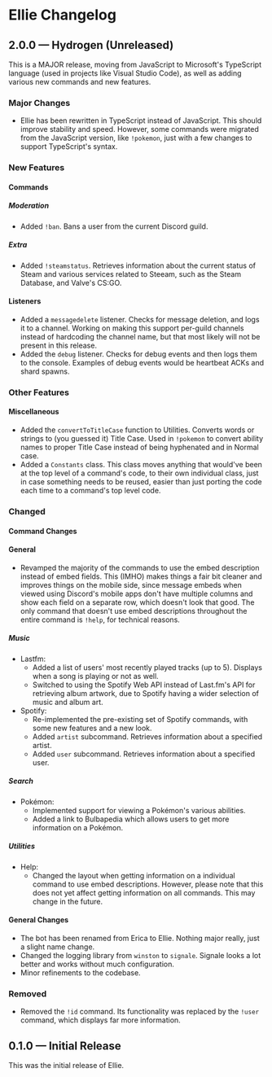 # Ellie Changelog

## 2.0.0 — Hydrogen (Unreleased)
This is a MAJOR release, moving from JavaScript to Microsoft's TypeScript language (used in 
projects like Visual Studio Code), as well as adding various new commands and new features.

### Major Changes
- Ellie has been rewritten in TypeScript instead of JavaScript. This should improve stability and 
speed. However, some commands were migrated from the JavaScript version, like `!pokemon`, just with 
a few changes to support TypeScript's syntax.

### New Features

#### Commands

##### Moderation
- Added `!ban`. Bans a user from the current Discord guild.

##### Extra
- Added `!steamstatus`. Retrieves information about the current status of Steam and various services
related to Steeam, such as the Steam Database, and Valve's CS:GO.

#### Listeners
- Added a `messagedelete` listener. Checks for message deletion, and logs it to a channel. Working on
making this support per-guild channels instead of hardcoding the channel name, but that most likely will
not be present in this release.
- Added the `debug` listener. Checks for debug events and then logs them to the console. Examples of
debug events would be heartbeat ACKs and shard spawns.

### Other Features

#### Miscellaneous 
- Added the `convertToTitleCase` function to Utilities. Converts words or strings to (you guessed it) Title
Case. Used in `!pokemon` to convert ability names to proper Title Case instead of being hyphenated and in
Normal case.
- Added a `Constants` class. This class moves anything that would've been at the top level of a command's
code, to their own individual class, just in case something needs to be reused, easier than just porting
the code each time to a command's top level code.

### Changed

#### Command Changes

#### General
- Revamped the majority of the commands to use the embed description instead of embed fields. This (IMHO) 
makes things a fair bit cleaner and improves things on the mobile side, since message embeds when viewed
using Discord's mobile apps don't have multiple columns and show each field on a separate row, which doesn't 
look that good. The only command that doesn't use embed descriptions throughout the entire command is `!help`, 
for technical reasons.

##### Music
* Lastfm:
  - Added a list of users' most recently played tracks (up to 5). Displays when a song is
    playing or not as well.
  - Switched to using the Spotify Web API instead of Last.fm's API for retrieving album
    artwork, due to Spotify having a wider selection of music and album art.
* Spotify:
  - Re-implemented the pre-existing set of Spotify commands, with some new features and a new look.
  - Added `artist` subcommand. Retrieves information about a specified artist.
  - Added `user` subcommand. Retrieves information about a specified user.

##### Search
* Pokémon:
  - Implemented support for viewing a Pokémon's various abilities.
  - Added a link to Bulbapedia which allows users to get more information on a Pokémon.

##### Utilities
* Help:
  - Changed the layout when getting information on a individual command to use embed descriptions. However, please
    note that this does not yet affect getting information on all commands. This may change in the future.

#### General Changes
- The bot has been renamed from Erica to Ellie. Nothing major really, just a slight name change.
- Changed the logging library from `winston` to `signale`. Signale looks a lot better and works without much
configuration.
- Minor refinements to the codebase.

### Removed
- Removed the `!id` command. Its functionality was replaced by the `!user` command, which displays far more
information.

## 0.1.0 — Initial Release
This was the initial release of Ellie.